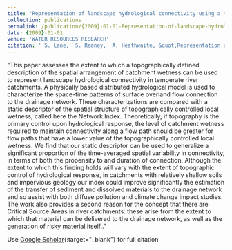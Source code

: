 ```yaml
---
title: "Representation of landscape hydrological connectivity using a topographically driven surface flow index"
collection: publications
permalink: /publication/{2009}-01-01-Representation-of-landscape-hydrological-connectivity-using-a-topographically-driven-surface-flow-index
date: {2009}-01-01
venue: 'WATER RESOURCES RESEARCH'
citation: ' S. Lane,  S. Reaney,  A. Heathwaite, &quot;Representation of landscape hydrological connectivity using a topographically driven surface flow index.&quot; WATER RESOURCES RESEARCH, {2009}.'
---
```

"This paper assesses the extent to which a topographically defined description of the spatial arrangement of catchment wetness can be used to represent landscape hydrological connectivity in temperate river catchments. A physically based distributed hydrological model is used to characterize the space-time patterns of surface overland flow connection to the drainage network. These characterizations are compared with a static descriptor of the spatial structure of topographically controlled local wetness, called here the Network Index. Theoretically, if topography is the primary control upon hydrological response, the level of catchment wetness required to maintain connectivity along a flow path should be greater for flow paths that have a lower value of the topographically controlled local wetness. We find that our static descriptor can be used to generalize a significant proportion of the time-averaged spatial variability in connectivity, in terms of both the propensity to and duration of connection. Although the extent to which this finding holds will vary with the extent of topographic control of hydrological response, in catchments with relatively shallow soils and impervious geology our index could improve significantly the estimation of the transfer of sediment and dissolved materials to the drainage network and so assist with both diffuse pollution and climate change impact studies. The work also provides a second reason for the concept that there are Critical Source Areas in river catchments: these arise from the extent to which that material can be delivered to the drainage network, as well as the generation of risky material itself.."

Use [Google Scholar](https://scholar.google.com/scholar?q=Representation+of+landscape+hydrological+connectivity+using+a+topographically+driven+surface+flow+index){:target="_blank"} for full citation